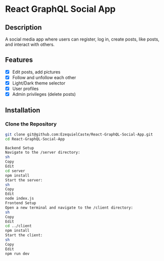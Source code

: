 # React GraphQL Social App

## Description

A social media app where users can register, log in, create posts, like posts, and interact with others.

## Features

- [X] Edit posts, add pictures
- [X] Follow and unfollow each other
- [X] Light/Dark theme selector
- [X] User profiles
- [X] Admin privileges (delete posts)

## Installation

### Clone the Repository

```sh
git clone git@github.com:EzequielCaste/React-GraphQL-Social-App.git
cd React-GraphQL-Social-App

Backend Setup
Navigate to the /server directory:
sh
Copy
Edit
cd server
npm install
Start the server:
sh
Copy
Edit
node index.js
Frontend Setup
Open a new terminal and navigate to the /client directory:
sh
Copy
Edit
cd ../client
npm install
Start the client:
sh
Copy
Edit
npm run dev
